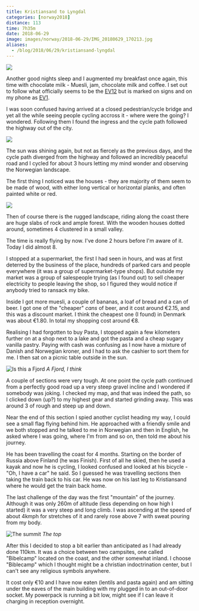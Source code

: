 ```yaml
---
title: Kristiansand to Lyngdal
categories: [norway2018]
distance: 113
time: 7h35m
date: 2018-06-29
image: images/norway/2018-06-29/IMG_20180629_170213.jpg
aliases:
  - /blog/2018/06/29/kristiansand-lyngdal
---
```



<img class="image-right" src="/images/norway/2018-06-29/map.png"/>

Another good nights sleep and I augmented my breakfast once again, this time
with chocolate milk - Muesli, jam, chocolate milk and coffee. I set out to
follow what officially seems to be the
[EV12](http://www.eurovelo.com/en/eurovelos/eurovelo-12) but is marked on
signs and on my phone as
[EV1](http://www.eurovelo.com/en/eurovelos/eurovelo-1).

I was soon confused having arrived at a closed pedestrian/cycle bridge and
yet all the while seeing people cycling accross it - where were the going? I
wondered. Following them I found the ingress and the cycle path followed the
highway out of the city.

<img class="image-right" src="/images/norway/2018-06-29/IMG_20180629_120037.jpg"/>

The sun was shining again, but not as fiercely as the previous days, and the
cycle path diverged from the highway and followed an incredibly peaceful road
and I cycled for about 3 hours letting my mind wonder and observing the
Norwegian landscape.

The first thing I noticed was the houses - they are majority of them seem to
be made of wood, with either long vertical or horizontal planks, and often
painted white or red.

<img class="image-left" src="/images/norway/2018-06-29/IMG_20180629_121619.jpg"/>

Then of course there is the rugged landscape, riding along the coast there are
huge slabs of rock and ample forest. With the wooden houses dotted around,
sometimes 4 clustered in a small valley.

The time is really flying by now. I've done 2 hours before I'm aware of it.
Today I did almost 8.

I stopped at a supermarket, the first I had seen in hours, and was at first
deterred by the business of the place, hundreds of parked cars and people
everywhere (it was a group of supermarket-type shops). But outside my market
was a group of salespeople trying (as I found out) to sell cheaper electricity
to people leaving the shop, so I figured they would notice if anybody tried to
ransack my bike.

Inside I got more muesli, a couple of bananas, a loaf of bread and a can of
beer. I got one of the "cheaper" *cans* of beer, and it cost around €2.15, and
this was a discount market. I think the cheapest one (I found) in Denmark was
about €1.80. In total my shopping cost around €8.

Realising I had forgotten to buy Pasta, I stopped again a few kilometers
further on at a shop next to a lake and got the pasta and a cheap sugary
vanilla pastry. Paying with cash was confusing as I now have a mixture of
Danish and Norwegian kroner, and I had to ask the cashier to sort them for me.
I then sat on a picnic table outside in the sun.

![Is this a Fjord](/images/norway/2018-06-29/IMG_20180629_155427.jpg)
*A Fjord, I think*

A couple of sections were very tough. At one point the cycle path continued
from a perfectly good road up a very steep gravel incline and I wondered if
somebody was joking. I checked my map, and that was indeed the path, so I
clicked down (up?) to my highest gear and started grinding away. This was
around 3 of rough and steep up and down.

Near the end of this section I spied another cyclist heading my way, I could
see a small flag flying behind him. He approached with a friendly smile and we
both stopped and he talked to me in Norwegian and then in English, he asked
where I was going, where I'm from and so on, then told me about his journey.

He has been travelling the coast for 4 months. Starting on the border of Russia above
Finland (he was Finish). First of all he skied, then he used a kayak and now
he is cycling, I looked confused and looked at his bicycle - "Oh, I have a
car" he said. So I guessed he was travelling sections then taking the train
back to his car. He was now on his last leg to Kristiansand where he would get
the train back home.

The last challenge of the day was the first "mountain" of the journey.
Although it was only 260m of altitude (less depending on how high I started)
it was a very steep and long climb. I was ascending at the speed of about
4kmph for stretches of it and rarely rose above 7 with sweat pouring from my
body.

![The summit](/images/norway/2018-06-29/IMG_20180629_170213.jpg)
*The top*

After this I decided to stop a bit earlier than anticipated as I had already
done 110km. It was a choice between two campsites, one called "Bibelcamp"
located on the coast, and the other somewhat inland. I choose "Biblecamp"
which I thought might be a christian indoctrination center, but I can't see
any religious symbols anywhere.

It cost only €10 and I have now eaten (lentils and pasta again) and am sitting
under the eaves of the main building with my plugged in to an out-of-door
socket. My powerpack is running a bit low, might see if I can leave it
charging in reception overnight.




